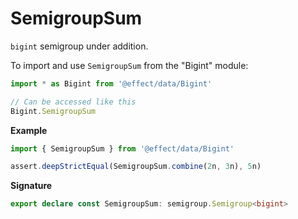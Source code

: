 # SemigroupSum

`bigint` semigroup under addition.

To import and use `SemigroupSum` from the "Bigint" module:

```ts
import * as Bigint from '@effect/data/Bigint'

// Can be accessed like this
Bigint.SemigroupSum
```

**Example**

```ts
import { SemigroupSum } from '@effect/data/Bigint'

assert.deepStrictEqual(SemigroupSum.combine(2n, 3n), 5n)
```

**Signature**

```ts
export declare const SemigroupSum: semigroup.Semigroup<bigint>
```
